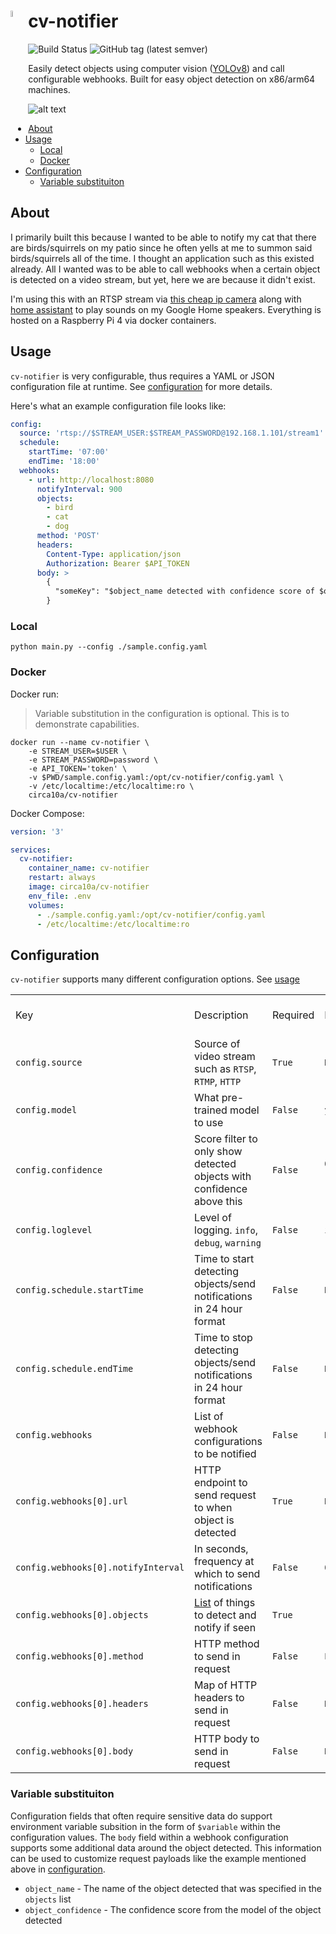 # cv-notifier <img src="https://cdn-icons-png.flaticon.com/512/1527/1527254.png" height="5%" width="5%" align="left"/>

![Build Status](https://github.com/circa10a/cv-notifier/workflows/deploy/badge.svg)
![GitHub tag (latest semver)](https://img.shields.io/github/v/tag/circa10a/cv-notifier?style=plastic)

Easily detect objects using computer vision ([YOLOv8](https://github.com/ultralytics/ultralytics)) and call configurable webhooks. Built for easy object detection on x86/arm64 machines.

![alt text](https://media.tenor.com/rEfUBOuVFZcAAAAC/stalker-peeping-tom.gif)

* [About](#about)
* [Usage](#usage)
  * [Local](#local)
  * [Docker](#docker)
* [Configuration](#configuration)
  * [Variable substituiton](#variable-substituiton)

## About

I primarily built this because I wanted to be able to notify my cat that there are birds/squirrels on my patio since he often yells at me to summon said birds/squirrels all of the time. I thought an application such as this existed already. All I wanted was to be able to call webhooks when a certain object is detected on a video stream, but yet, here we are because it didn't exist.

I'm using this with an RTSP stream via [this cheap ip camera](https://www.amazon.com/Tapo-security-indoor-pet-camera/dp/B0866S3D82) along with [home assistant](https://www.home-assistant.io/) to play sounds on my Google Home speakers. Everything is hosted on a Raspberry Pi 4 via docker containers.

## Usage

`cv-notifier` is very configurable, thus requires a YAML or JSON configuration file at runtime. See [configuration](#configuration) for more details.

Here's what an example configuration file looks like:

```yaml
config:
  source: 'rtsp://$STREAM_USER:$STREAM_PASSWORD@192.168.1.101/stream1'
  schedule:
    startTime: '07:00'
    endTime: '18:00'
  webhooks:
    - url: http://localhost:8080
      notifyInterval: 900
      objects:
        - bird
        - cat
        - dog
      method: 'POST'
      headers:
        Content-Type: application/json
        Authorization: Bearer $API_TOKEN
      body: >
        {
          "someKey": "$object_name detected with confidence score of $object_confidence"
        }
```

### Local

```console
python main.py --config ./sample.config.yaml
```

### Docker

Docker run:

> Variable substitution in the configuration is optional. This is to demonstrate capabilities.

```console
docker run --name cv-notifier \
    -e STREAM_USER=$USER \
    -e STREAM_PASSWORD=password \
    -e API_TOKEN='token' \
    -v $PWD/sample.config.yaml:/opt/cv-notifier/config.yaml \
    -v /etc/localtime:/etc/localtime:ro \
    circa10a/cv-notifier
```

Docker Compose:

```yaml
version: '3'

services:
  cv-notifier:
    container_name: cv-notifier
    restart: always
    image: circa10a/cv-notifier
    env_file: .env
    volumes:
      - ./sample.config.yaml:/opt/cv-notifier/config.yaml
      - /etc/localtime:/etc/localtime:ro
```

## Configuration

`cv-notifier` supports many different configuration options. See [usage](#usage)

|                                     |                                                                      |           |                    |                                |
|-------------------------------------|----------------------------------------------------------------------|-----------|--------------------|--------------------------------|
| Key                                 | Description                                                          | Required  | Default            | Supports environment variables |
| `config.source`                     | Source of video stream such as `RTSP`, `RTMP`, `HTTP`                | `True`    | `None`             |  ✅                            |
| `config.model`                      | What pre-trained model to use                                        | `False`   | `yolov8s.pt`       |  ❌                            |
| `config.confidence`                 | Score filter to only show detected objects with confidence above this| `False`   | `0.50` (50%)       |  ❌                            |
| `config.loglevel`                   | Level of logging. `info`, `debug`, `warning`                         | `False`   | `info`             |  ❌                            |
| `config.schedule.startTime`         | Time to start detecting objects/send notifications in 24 hour format | `False`   | `None`             |  ❌                            |
| `config.schedule.endTime`           | Time to stop detecting objects/send notifications in 24 hour format  | `False`   | `None`             |  ❌                            |
| `config.webhooks`                   | List of webhook configurations to be notified                        | `False`   | `None`             |  N/A                           |
| `config.webhooks[0].url`            | HTTP endpoint to send request to when object is detected             | `True`    | `None`             |  ✅                            |
| `config.webhooks[0].notifyInterval` | In seconds, frequency at which to send notifications                 | `False`   | `0`                |  ❌                            |
| `config.webhooks[0].objects`        | [List][COCO list] of things to detect and notify if seen             | `True`    | `[]`               |  ❌                            |
| `config.webhooks[0].method`         | HTTP method to send in request                                       | `False`   | `POST`             |  ❌                            |
| `config.webhooks[0].headers`        | Map of HTTP headers to send in request                               | `False`   | `None`             |  ✅                            |
| `config.webhooks[0].body`           | HTTP body to send in request                                         | `False`   | `None`             |  ✅                            |


### Variable substituiton

Configuration fields that often require sensitive data do support environment variable subsition in the form of `$variable` within the configuration values. The `body` field within a webhook configuration supports some additional data around the object detected. This information can be used to customize request payloads like the example mentioned above in [configuration](#configuration).

* `object_name` - The name of the object detected that was specified in the `objects` list
* `object_confidence` - The confidence score from the model of the object detected

<!-- References -->
[COCO list]: https://gist.github.com/AruniRC/7b3dadd004da04c80198557db5da4bda
